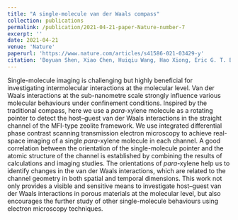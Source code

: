 ```yaml
---
title: "A single-molecule van der Waals compass"
collection: publications
permalink: /publication/2021-04-21-paper-Nature-number-7
excerpt: ''
date: 2021-04-21
venue: 'Nature'
paperurl: 'https://www.nature.com/articles/s41586-021-03429-y'
citation: 'Boyuan Shen, Xiao Chen, Huiqiu Wang, Hao Xiong, Eric G. T. Bosch, Ivan Lazić, Dali Cai, Weizhong Qian, Shifeng Jin, Xin Liu, Yu Han, and Fei Wei. 2021. A single-molecule van der Waals compass, Nature, 592: 541-44'
---
```

Single-molecule imaging is challenging but highly beneficial for investigating intermolecular interactions at the molecular level. Van der Waals interactions at the sub-nanometre scale strongly influence various molecular behaviours under confinement conditions. Inspired by the traditional compass, here we use a *para*-xylene molecule as a rotating pointer to detect the host–guest van der Waals interactions in the straight channel of the MFI-type zeolite framework. We use integrated differential phase contrast scanning transmission electron microscopy to achieve real-space imaging of a single *para*-xylene molecule in each channel. A good correlation between the orientation of the single-molecule pointer and the atomic structure of the channel is established by combining the results of calculations and imaging studies. The orientations of *para*-xylene help us to identify changes in the van der Waals interactions, which are related to the channel geometry in both spatial and temporal dimensions. This work not only provides a visible and sensitive means to investigate host–guest van der Waals interactions in porous materials at the molecular level, but also encourages the further study of other single-molecule behaviours using electron microscopy techniques.

